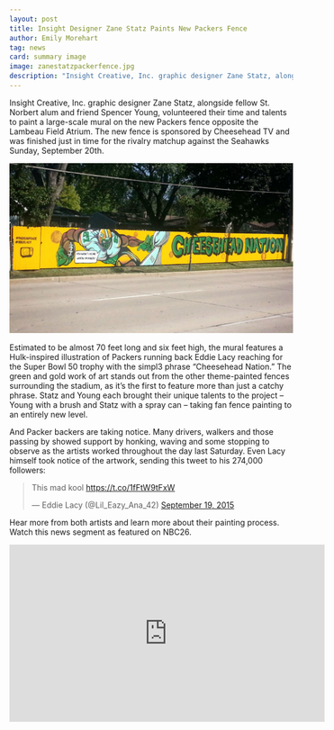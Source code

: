 ```yaml
---
layout: post
title: Insight Designer Zane Statz Paints New Packers Fence
author: Emily Morehart
tag: news
card: summary image
image: zanestatzpackerfence.jpg
description: "Insight Creative, Inc. graphic designer Zane Statz, alongside fellow St. Norbert alum and friend Spencer Young, volunteered their time and talents to paint a large-scale mural on the new Packers fence opposite the Lambeau Field Atrium."
---
```


Insight Creative, Inc. graphic designer Zane Statz, alongside fellow St. Norbert alum and friend Spencer Young, volunteered their time and talents to paint a large-scale mural on the new Packers fence opposite the Lambeau Field Atrium. The new fence is sponsored by Cheesehead TV and was finished just in time for the rivalry matchup against the Seahawks Sunday, September 20th.

![Zane Statz Packer Fence](/img/zanestatzpackerfence.jpg)

Estimated to be almost 70 feet long and six feet high, the mural features a Hulk-inspired illustration of Packers running back Eddie Lacy reaching for the Super Bowl 50 trophy with the simpl3 phrase “Cheesehead Nation.” The green and gold work of art stands out from the other theme-painted fences surrounding the stadium, as it’s the first to feature more than just a catchy phrase. Statz and Young each brought their unique talents to the project – Young with a brush and Statz with a spray can – taking fan fence painting to an entirely new level.

And Packer backers are taking notice. Many drivers, walkers and those passing by showed support by honking, waving and some stopping to observe as the artists worked throughout the day last Saturday. Even Lacy himself took notice of the artwork, sending this tweet to his 274,000 followers:

<blockquote class="twitter-tweet" lang="en"><p lang="en" dir="ltr">This mad kool <a href="https://t.co/1fFtW9tFxW">https://t.co/1fFtW9tFxW</a></p>&mdash; Eddie Lacy (@Lil_Eazy_Ana_42) <a href="https://twitter.com/Lil_Eazy_Ana_42/status/645300298467147776">September 19, 2015</a></blockquote>
<script async src="//platform.twitter.com/widgets.js" charset="utf-8"></script>

Hear more from both artists and learn more about their painting process. Watch this news segment as featured on NBC26.

<iframe width="560" height="315" src="https://www.youtube.com/embed/OKlVcYiRCNQ" frameborder="0" allowfullscreen></iframe>

